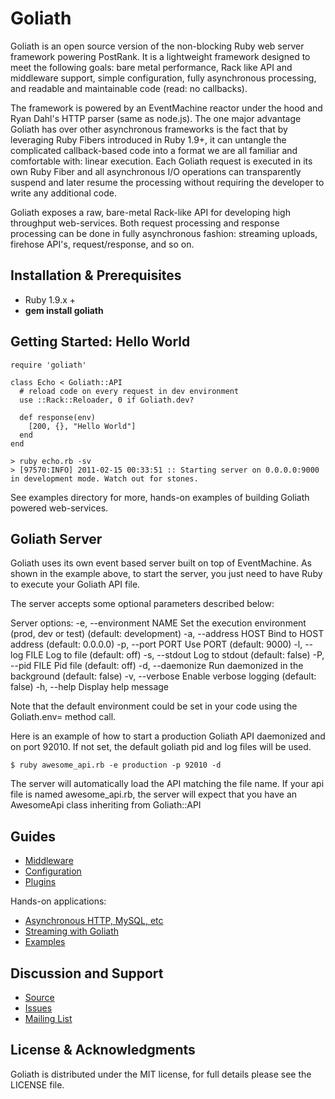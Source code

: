 # Goliath

Goliath is an open source version of the non-blocking Ruby web server framework
powering PostRank. It is a lightweight framework designed to meet the following
goals: bare metal performance, Rack like API and middleware support, simple
configuration, fully asynchronous processing, and readable and maintainable
code (read: no callbacks).

The framework is powered by an EventMachine reactor under the hood and Ryan
Dahl's HTTP parser (same as node.js). The one major advantage Goliath has over
other asynchronous frameworks is the fact that by leveraging Ruby Fibers introduced
in Ruby 1.9+, it can untangle the complicated callback-based code into a format
we are all familiar and comfortable with: linear execution. Each Goliath request
is executed in its own Ruby Fiber and all asynchronous I/O operations can transparently
suspend and later resume the processing without requiring the developer to write
any additional code.

Goliath exposes a raw, bare-metal Rack-like API for developing high throughput
web-services. Both request processing and response processing can be done in
fully asynchronous fashion: streaming uploads, firehose API's, request/response, and so on.

## Installation & Prerequisites

* Ruby 1.9.x +
* **gem install goliath**

## Getting Started: Hello World

    require 'goliath'

    class Echo < Goliath::API
      # reload code on every request in dev environment
      use ::Rack::Reloader, 0 if Goliath.dev?

      def response(env)
        [200, {}, "Hello World"]
      end
    end

    > ruby echo.rb -sv
    > [97570:INFO] 2011-02-15 00:33:51 :: Starting server on 0.0.0.0:9000 in development mode. Watch out for stones.

See examples directory for more, hands-on examples of building Goliath powered web-services.

## Goliath Server

Goliath uses its own event based server built on top of EventMachine.
As shown in the example above, to start the server, you just need to
have Ruby to execute your Goliath API file.

The server accepts some optional parameters described below:

Server options:
    -e, --environment NAME           Set the execution environment (prod, dev or test) (default: development)
    -a, --address HOST               Bind to HOST address (default: 0.0.0.0)
    -p, --port PORT                  Use PORT (default: 9000)
    -l, --log FILE                   Log to file (default: off)
    -s, --stdout                     Log to stdout (default: false)
    -P, --pid FILE                   Pid file (default: off)
    -d, --daemonize                  Run daemonized in the background (default: false)
    -v, --verbose                    Enable verbose logging (default: false)
    -h, --help                       Display help message

Note that the default environment could be set in your code using the Goliath.env= method call.

Here is an example of how to start a production Goliath API daemonized
and on port 92010. If not set, the default goliath pid and log files will be used.

    $ ruby awesome_api.rb -e production -p 92010 -d

The server will automatically load the API matching the file name.
If your api file is named awesome_api.rb, the server will expect that
you have an AwesomeApi class inheriting from Goliath::API

## Guides

* [Middleware](https://github.com/postrank-labs/goliath/wiki/Middleware)
* [Configuration](https://github.com/postrank-labs/goliath/wiki/Configuration)
* [Plugins](https://github.com/postrank-labs/goliath/wiki/Plugins)

Hands-on applications:

* [Asynchronous HTTP, MySQL, etc](https://github.com/postrank-labs/goliath/wiki/Asynchronous-Processing)
* [Streaming with Goliath](https://github.com/postrank-labs/goliath/wiki/Streaming)
* [Examples](https://github.com/postrank-labs/goliath/tree/master/examples)

## Discussion and Support

* [Source](https://github.com/postrank-labs/goliath)
* [Issues](https://github.com/postrank-labs/goliath/issues)
* [Mailing List](http://groups.google.com/group/goliath-io)

## License & Acknowledgments

Goliath is distributed under the MIT license, for full details please see the LICENSE file.
